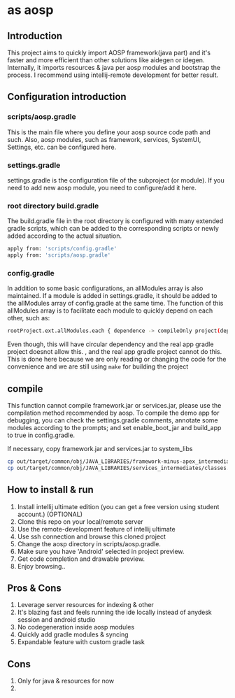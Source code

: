 # as aosp

## Introduction
This project aims to quickly import AOSP framework(java part) and it's faster and more efficient than other solutions like aidegen or idegen.
Internally, it imports resources & java per aosp modules and bootstrap the process. I recommend using intellij-remote development for better result.


## Configuration introduction

### scripts/aosp.gradle
This is the main file where you define your aosp source code path and such. Also, aosp modules, such as framework, services, SystemUI, Settings, etc. can be configured here.

### settings.gradle
settings.gradle is the configuration file of the subproject (or module).
If you need to add new aosp module, you need to configure/add it here.

### root directory build.gradle
The build.gradle file in the root directory is configured with many extended gradle scripts, which can be added to the corresponding scripts or newly added according to the actual situation.

```bash
apply from: 'scripts/config.gradle'
apply from: 'scripts/aosp.gradle'
```

### config.gradle
In addition to some basic configurations, an allModules array is also maintained. If a module is added in settings.gradle, it should be added to the allModules array of config.gradle at the same time.
The function of this allModules array is to facilitate each module to quickly depend on each other, such as:

```bash
rootProject.ext.allModules.each { dependence -> compileOnly project(dependence.value) }
```
Even though, this will have circular dependency and the real app gradle project doesnot allow this. , and the real app gradle project cannot do this. This is done here because we are only reading or changing the code for the convenience and we are still using `make` for building the project

## compile
This function cannot compile framework.jar or services.jar, please use the compilation method recommended by aosp.
To compile the demo app for debugging, you can check the settings.gradle comments, annotate some modules according to the prompts; and set enable_boot_jar and build_app to true in config.gradle.

If necessary, copy framework.jar and services.jar to system_libs

```bash
cp out/target/common/obj/JAVA_LIBRARIES/framework-minus-apex_intermediates/classes.jar ../system_libs/framework-minus-apex.jar
cp out/target/common/obj/JAVA_LIBRARIES/services_intermediates/classes.jar ../system_libs/services.jar
```

## How to install & run
1. Install intellij ultimate edition (you can get a free version using student account.) (OPTIONAL)
2. Clone this repo on your local/remote server
3. Use the remote-development feature of intellij ultimate
4. Use ssh connection and browse this cloned project
5. Change the aosp directory in scripts/aosp.gradle.
5. Make sure you have 'Android' selected in project preview. 
5. Get code completion and drawable preview.
6. Enjoy browsing..


## Pros & Cons
1. Leverage server resources for indexing & other
2. It's blazing fast and feels running the ide locally instead of anydesk session and android studio
3. No codegeneration inside aosp modules
4. Quickly add gradle modules & syncing
5. Expandable feature with custom gradle task

## Cons
1. Only for java & resources for now
2. 